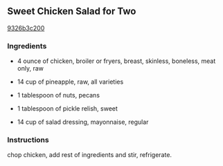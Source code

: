 ## Sweet Chicken Salad for Two

[9326b3c200](http://www.food.com/recipe/sweet-chicken-salad-for-two-315821)

### Ingredients

 - 4 ounce of chicken, broiler or fryers, breast, skinless, boneless, meat only, raw

 - 14 cup of pineapple, raw, all varieties

 - 1 tablespoon of nuts, pecans

 - 1 tablespoon of pickle relish, sweet

 - 14 cup of salad dressing, mayonnaise, regular

### Instructions

chop chicken, add rest of ingredients and stir, refrigerate.